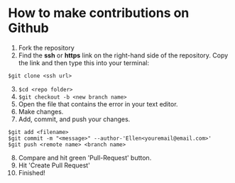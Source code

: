 # How to make contributions on Github

1. Fork the repository
2. Find the **ssh** or **https** link on the right-hand side of the repository. 
Copy the link and then type this into your terminal: 
  ```
  $git clone <ssh url>
  ```
3. ```$cd <repo folder>```
4. ```$git checkout -b <new branch name>```
5. Open the file that contains the error in your text editor.
6. Make changes.
7. Add, commit, and push your changes.    
  ```
  $git add <filename>    
  $git commit -m "<message>" --author-'Ellen<youremail@email.com>'   
  $git push <remote name> <branch name>   
  ```
8. Compare and hit green 'Pull-Request' button.
9. Hit 'Create Pull Request'
10. Finished!
